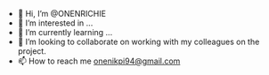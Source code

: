 - 👋 Hi, I’m @ONENRICHIE
- 👀 I’m interested in ...
- 🌱 I’m currently learning ...
- 💞️ I’m looking to collaborate on working with my colleagues on the project.
- 📫 How to reach me onenikpi94@gmail.com

<!---
ONENRICHIE/ONENRICHIE is a ✨ special ✨ repository because its `README.md` (this file) appears on your GitHub profile.
You can click the Preview link to take a look at your changes.
--->
